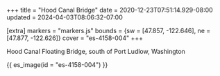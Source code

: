 +++
title = "Hood Canal Bridge"
date = 2020-12-23T07:51:14.929-08:00
updated = 2024-04-03T08:06:32-07:00

[extra]
markers = "markers.js"
bounds = {sw = [47.857, -122.646], ne = [47.877, -122.626]}
cover = "es-4158-004"
+++

<!-- more -->

Hood Canal Floating Bridge, south of Port Ludlow, Washington

{{ es_image(id = "es-4158-004") }}
